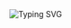 <img src="https://readme-typing-svg.demolab.com/?lines=✌️+Olá!+Eu+me+chamo+Pablo+Guilherme!" alt="Typing SVG"/>
